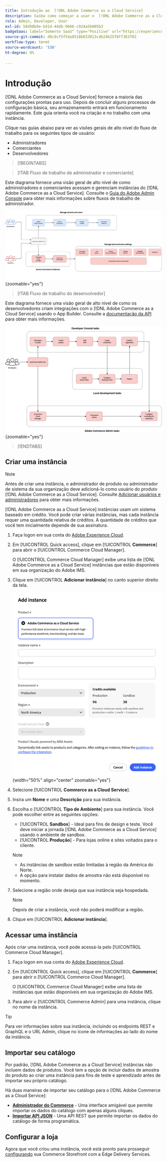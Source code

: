 ```yaml
---
title: Introdução ao  [!DNL Adobe Commerce as a Cloud Service]
description: Saiba como começar a usar o  [!DNL Adobe Commerce as a Cloud Service].
role: Admin, Developer, User
exl-id: 58d98b9e-b41d-44db-9666-c924a5b005b3
badgeSaas: label="Somente SaaS" type="Positive" url="https://experienceleague.adobe.com/pt-br/docs/commerce/user-guides/product-solutions" tooltip="Aplicável somente a projetos do Adobe Commerce as a Cloud Service e do Adobe Commerce Optimizer (infraestrutura SaaS gerenciada pela Adobe)."
source-git-commit: d8c0cf5f54a8518b033013cdb24b25f8ff363f02
workflow-type: tm+mt
source-wordcount: '530'
ht-degree: 0%

---
```


# Introdução

[!DNL Adobe Commerce as a Cloud Service] fornece a maioria das configurações prontas para uso. Depois de concluir alguns processos de configuração básica, seu armazenamento entrará em funcionamento rapidamente. Este guia orienta você na criação e no trabalho com uma instância.

Clique nas guias abaixo para ver as visões gerais de alto nível do fluxo de trabalho para os seguintes tipos de usuário:

* Administradores
* Comerciantes
* Desenvolvedores

>[!BEGINTABS]

>[!TAB Fluxo de trabalho de administrador e comerciante]

Este diagrama fornece uma visão geral de alto nível de como administradores e comerciantes acessam e gerenciam instâncias do [!DNL Adobe Commerce as a Cloud Service]. Consulte o [Guia do Adobe Admin Console](https://helpx.adobe.com/br/enterprise/admin-guide.html) para obter mais informações sobre fluxos de trabalho de administrador.

![[!DNL Adobe Commerce as a Cloud Service] diagrama de fluxo de comerciante](./assets/merchant-flow.svg){zoomable="yes"}

>[!TAB Fluxo de trabalho do desenvolvedor]

Este diagrama fornece uma visão geral de alto nível de como os desenvolvedores criam integrações com o [!DNL Adobe Commerce as a Cloud Service] usando o App Builder. Consulte a [documentação da API](https://developer.adobe.com/commerce/webapi/rest/) para obter mais informações.

![[!DNL Adobe Commerce as a Cloud Service] diagrama do fluxo do desenvolvedor](./assets/developer-flow.svg){zoomable="yes"}

>[!ENDTABS]

## Criar uma instância

>[!NOTE]
>
>Antes de criar uma instância, o administrador de produto ou administrador de sistema da sua organização deve adicioná-lo como usuário do produto [!DNL Adobe Commerce as a Cloud Service]. Consulte [Adicionar usuários e administradores](./user-management.md#add-users-and-admins) para obter mais informações.

[!DNL Adobe Commerce as a Cloud Service] instâncias usam um sistema baseado em crédito. Você pode criar várias instâncias, mas cada instância requer uma quantidade relativa de créditos. A quantidade de créditos que você tem inicialmente depende de sua assinatura.

1. Faça logon em sua conta do [Adobe Experience Cloud](https://experience.adobe.com/).

1. Em [!UICONTROL Quick access], clique em [!UICONTROL **Commerce**] para abrir o [!UICONTROL Commerce Cloud Manager].

   O [!UICONTROL Commerce Cloud Manager] exibe uma lista de [!DNL Adobe Commerce as a Cloud Service] instâncias que estão disponíveis em sua organização do Adobe IMS.

1. Clique em [!UICONTROL **Adicionar instância**] no canto superior direito da tela.

   ![Criar Instância](./assets/create-instance.png){width="50%" align="center" zoomable="yes"}

1. Selecione [!UICONTROL **Commerce as a Cloud Service**].

1. Insira um **Nome** e uma **Descrição** para sua instância.

1. Escolha o [!UICONTROL **Tipo de Ambiente**] para sua instância. Você pode escolher entre as seguintes opções:

   * [!UICONTROL **Sandbox**] - Ideal para fins de design e teste. Você deve iniciar a jornada [!DNL Adobe Commerce as a Cloud Service] usando o ambiente de sandbox.
   * [!UICONTROL **Produção**] - Para lojas online e sites voltados para o cliente.

   >[!NOTE]
   >
   >* As instâncias de sandbox estão limitadas à região da América do Norte.
   >* A opção para instalar dados de amostra não está disponível no momento.

1. Selecione a região onde deseja que sua instância seja hospedada.

   >[!NOTE]
   >
   >Depois de criar a instância, você não poderá modificar a região.

1. Clique em [!UICONTROL **Adicionar instância**].

## Acessar uma instância

Após criar uma instância, você pode acessá-la pelo [!UICONTROL Commerce Cloud Manager].

1. Faça logon em sua conta do [Adobe Experience Cloud](https://experience.adobe.com/).

1. Em [!UICONTROL Quick access], clique em [!UICONTROL **Commerce**] para abrir o [!UICONTROL Commerce Cloud Manager].

   O [!UICONTROL Commerce Cloud Manager] exibe uma lista de instâncias que estão disponíveis em sua organização do Adobe IMS.

1. Para abrir o [!UICONTROL Commerce Admin] para uma instância, clique no nome da instância.

>[!TIP]
>
>Para ver informações sobre sua instância, incluindo os endpoints REST e GraphQL e o URL Admin, clique no ícone de informações ao lado do nome da instância.

## Importar seu catálogo

Por padrão, [!DNL Adobe Commerce as a Cloud Service] instâncias não incluem dados de produtos. Você tem a opção de incluir dados de amostra do produto ao criar uma instância para fins de teste e aprendizado antes de importar seu próprio catálogo.

Há duas maneiras de importar seu catálogo para o [!DNL Adobe Commerce as a Cloud Service]:

* [**Administrador do Commerce**](https://experienceleague.adobe.com/pt-br/docs/commerce-admin/systems/data-transfer/import/data-import) - Uma interface amigável que permite importar os dados do catálogo com apenas alguns cliques.
* [**Importar API JSON**](https://developer.adobe.com/commerce/webapi/rest/modules/import/#import-json-api) - Uma API REST que permite importar os dados do catálogo de forma programática.

<!-- TODO

- Add guidance about how to choose which method to use
- Add guidance for new vs existing customers (cross-reference OR and _include file for migration content)

-->

## Configurar a loja

Agora que você criou uma instância, você está pronto para prosseguir [configurando](storefront.md) sua Commerce Storefront com a Edge Delivery Services.
